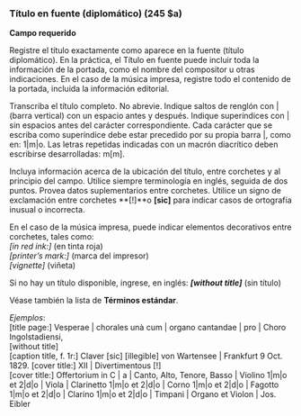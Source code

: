 ### Título en fuente (diplomático) (245 $a)

**Campo requerido**

Registre el título exactamente como aparece en la fuente (título diplomático). En la práctica, el Título en fuente puede incluir toda la información de la portada, como el nombre del compositor u otras indicaciones. En el caso de la música impresa, registre todo el contenido de la portada, incluida la información editorial.

Transcriba el título completo. No abrevie. Indique saltos de renglón con | (barra vertical) con un espacio antes y después. Indique superíndices con | sin espacios antes del carácter correspondiente. Cada carácter que se escriba como superíndice debe estar precedido por su propia barra |, como en: 1|m|o. Las letras repetidas indicadas con un macrón diacrítico deben escribirse desarrolladas: m[m].

Incluya información acerca de la ubicación del título, entre corchetes y al principio del campo. Utilice siempre terminología en inglés, seguida de dos puntos. Provea datos suplementarios entre corchetes. Utilice un signo de exclamación entre corchetes **[!]**o **[sic]** para indicar casos de ortografía inusual o incorrecta.

En el caso de la música impresa, puede indicar elementos decorativos entre corchetes, tales como:  
_[in red ink:]_ (en tinta roja)  
_[printer’s mark:]_ (marca del impresor)  
_[vignette]_ (viñeta)

Si no hay un título disponible, ingrese, en inglés: _**[without title]**_ (sin título)

Véase también la lista de **Términos estándar**.

_Ejemplos_:  
[title page:] Vesperae | chorales unà cum | organo cantandae | pro | Choro Ingolstadiensi,  
[without title]  
\[caption title, f. 1r:] Claver [sic\] \[illegible\] von Wartensee | Frankfurt 9 Oct. 1829. [cover title:] XII | Divertimentous [!]  
[cover title:] Offertorium in C | a | Canto, Alto, Tenore, Basso | Violino 1|m|o et 2|d|o | Viola | Clarinetto 1|m|o et 2|d|o | Corno 1|m|o et 2|d|o | Fagotto 1|m|o et 2|d|o | Clarino 1|m|o et 2|d|o | Timpani | Organo et Violon | Jos. Eibler